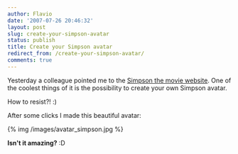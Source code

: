 ```yaml
---
author: Flavio
date: '2007-07-26 20:46:32'
layout: post
slug: create-your-simpson-avatar
status: publish
title: Create your Simpson avatar
redirect_from: /create-your-simpson-avatar/
comments: true
---
```


Yesterday a colleague pointed me to the [Simpson the movie website](http://www.simpsonsmovie.com/main.html).
One of the coolest things of it is the possibility to create your own Simpson avatar.

How to resist?! :)

After some clicks I made this beautiful avatar:

{% img /images/avatar_simpson.jpg %}

**Isn't it amazing?** :D

